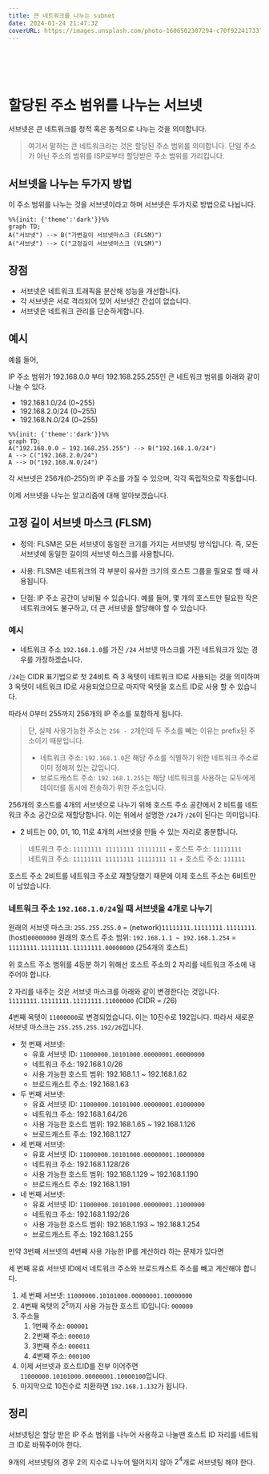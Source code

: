 ```yaml
---
title: 큰 네트워크를 나누는 subnet 
date: 2024-01-24 21:47:32
coverURL: https://images.unsplash.com/photo-1606502307294-c70f92241733?q=80&w=2940&auto=format&fit=crop&ixlib=rb-4.0.3&ixid=M3wxMjA3fDB8MHxwaG90by1wYWdlfHx8fGVufDB8fHx8fA%3D%3D
---
```

<br />
<br />
<br />

# 할당된 주소 범위를 나누는 서브넷

서브넷은 큰 네트워크를 정적 혹은 동적으로 나누는 것을 의미합니다.

> 여기서 말하는 큰 네트워크라는 것은 할당된 주소 범위를 의미합니다.
단일 주소가 아닌 주소의 범위를 ISP로부터 할당받은 주소 범위를 가리킵니다.

## 서브넷을 나누는 두가지 방법
이 주소 범위를 나누는 것을 서브넷이라고 하며 서브넷은 두가지로 방법으로 나뉩니다.


```mermaid
%%{init: {'theme':'dark'}}%%
graph TD;
A("서브넷") --> B("가변길이 서브넷마스크 (FLSM)")
A("서브넷") --> C("고정길이 서브넷마스크 (VLSM)")
```

## 장점

- 서브넷은 네트워크 트래픽을 분산해 성능을 개선합니다.
- 각 서브넷은 서로 격리되어 있어 서브넷간 간섭이 없습니다.
- 서브넷은 네트워크 관리를 단순하게합니다.

## 예시
예를 들어, 

IP 주소 범위가 192.168.0.0 부터 192.168.255.255인 큰 네트워크 범위를 아래와 같이 나눌 수 있다.
- 192.168.1.0/24 (0~255)
- 192.168.2.0/24 (0~255)
- 192.168.N.0/24 (0~255)

```mermaid
%%{init: {'theme':'dark'}}%%
graph TD;
A("192.168.0.0 ~ 192.168.255.255") --> B("192.168.1.0/24")
A --> C("192.168.2.0/24")
A --> D("192.168.N.0/24")
```


각 서브넷은 256개(0-255)의 IP 주소를 가질 수 있으며, 각각 독립적으로 작동합니다.

이제 서브넷을 나누는 알고리즘에 대해
알아보겠습니다.

## 고정 길이 서브넷 마스크 (FLSM)

- 정의: FLSM은 모든 서브넷이 동일한 크기를 가지는 서브넷팅 방식입니다. 즉, 모든 서브넷에 동일한 길이의 서브넷 마스크를 사용합니다.

- 사용: FLSM은 네트워크의 각 부분이 유사한 크기의 호스트 그룹을 필요로 할 때 사용됩니다.

- 단점: IP 주소 공간이 낭비될 수 있습니다. 예를 들어, 몇 개의 호스트만 필요한 작은 네트워크에도 불구하고, 더 큰 서브넷을 할당해야 할 수 있습니다.

### 예시

- 네트워크 주소 `192.168.1.0`를 가진 `/24` 서브넷 마스크를 가진 네트워크가 있는 경우를 가정하겠습니다.

`/24`는 CIDR 표기법으로 첫 24비트 즉 3 옥텟이 네트워크 ID로 사용되는 것을 의미하며
3 옥텟이 네트워크 ID로 사용되었으므로 마지막 옥텟을 호스트 ID로 사용 할 수 있습니다.

따라서 0부터 255까지 256개의 IP 주소를 포함하게 됩니다.

> 단, 실제 사용가능한 주소는 `256 - 2`개인데 두 주소를 빼는 이유는 prefix된 주소이기 때문입니다.
> - 네트워크 주소: `192.168.1.0`은 해당 주소를 식별하기 위한 네트워크 주소로 이미 정해져 있는 값입니다.
> - 브로드캐스트 주소: `192.168.1.255`는 해당 네트워크를 사용하는 모두에게 데이터를 동시에 전송하기 위한 주소입니다.

256개의 호스트를 4개의 서브넷으로 나누기 위해 호스트 주소 공간에서 2 비트를 네트워크 주소 공간으로 재할당합니다.
이는 위에서 설명한 `/24`가 `/26`이 된다는 의미입니다.
- 2 비트는 00, 01, 10, 11로 4개의 서브넷을 만들 수 있는 자리로 충분합니다.

> 네트워크 주소: `11111111 11111111 11111111` + 호스트 주소: `11111111`<br>
> 네트워크 주소: `11111111 11111111 11111111 11` + 호스트 주소: `111111`

호스트 주소 2비트를 네트워크 주소로 재할당했기 때문에 이제 호스트 주소는 6비트만이 남았습니다.

### 네트워크 주소 `192.168.1.0/24`일 때 서브넷을 4개로 나누기

원래의 서브넷 마스크: `255.255.255.0` = (network)`11111111.11111111.11111111`.(host)`00000000`
원래의 호스트 주소 범위: `192.168.1.1 ~ 192.168.1.254` = `11111111.11111111.11111111.00000000` (254개의 호스트)


위 호스트 주소 범위를 4등분 하기 위해선 호스트 주소의 2 자리를 네트워크 주소에 내주어야 합니다.

2 자리를 내주는 것은 서브넷 마스크를 아래와 같이 변경한다는 것입니다.
`11111111.11111111.11111111.11000000` (CIDR = /26)

4번째 옥텟이 `11000000`로 변경되었습니다. 이는 10진수로 192입니다.
따라서 새로운 서브넷 마스크는 `255.255.255.192/26`입니다.

- 첫 번째 서브넷:
    - 유효 서브넷 ID: `11000000.10101000.00000001.00000000`
    - 네트워크 주소: 192.168.1.0/26
    - 사용 가능한 호스트 범위: 192.168.1.1 ~ 192.168.1.62
    - 브로드캐스트 주소: 192.168.1.63
- 두 번째 서브넷:
    - 유효 서브넷 ID: `11000000.10101000.00000001.01000000`
    - 네트워크 주소: 192.168.1.64/26
    - 사용 가능한 호스트 범위: 192.168.1.65 ~ 192.168.1.126
    - 브로드캐스트 주소: 192.168.1.127
- 세 번째 서브넷:
    - 유효 서브넷 ID: `11000000.10101000.00000001.10000000`
    - 네트워크 주소: 192.168.1.128/26
    - 사용 가능한 호스트 범위: 192.168.1.129 ~ 192.168.1.190
    - 브로드캐스트 주소: 192.168.1.191
- 네 번째 서브넷:
    - 유효 서브넷 ID: `11000000.10101000.00000001.11000000`
    - 네트워크 주소: 192.168.1.192/26
    - 사용 가능한 호스트 범위: 192.168.1.193 ~ 192.168.1.254
    - 브로드캐스트 주소: 192.168.1.255

 만약 3번째 서브넷의 4번째 사용 가능한 IP를 계산하라 하는 문제가 있다면

 세 번째 유효 서브넷 ID에서 네트워크 주소와 브로드캐스트 주소를 빼고 계산해야 합니다.
 1. 세 번째 서브넷: `11000000.10101000.00000001.10000000`
 2. 4번째 옥텟의 $2^5$까지 사용 가능한 호스트 ID입니다: `000000`
 3. 주소들
    1. 1번째 주소: `000001`
    2. 2번째 주소: `000010`
    2. 3번째 주소: `000011`
    2. 4번째 주소: `000100`
 4. 이제 서브넷과 호스트ID를 전부 이어주면 `11000000.10101000.00000001.10000100`입니다.
 5. 마지막으로 10진수로 치환하면 `192.168.1.132`가 됩니다.


## 정리

서브넷팅은 할당 받은 IP 주소 범위를 나누어 사용하고
나눌땐 호스트 ID 자리를 네트워크 ID로 바꿔주어야 한다.

9개의 서브넷팅의 경우 2의 지수로 나누어 떨어지지 않아 $2^4$개로 서브넷팅 해야 한다.